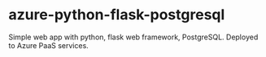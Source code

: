 # azure-python-flask-postgresql

Simple web app with python, flask web framework, PostgreSQL.
Deployed to Azure PaaS services.
